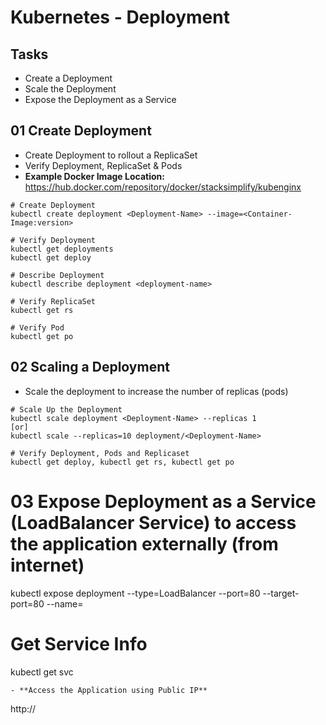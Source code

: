 # Kubernetes - Deployment
## Tasks
- Create a Deployment
- Scale the Deployment
- Expose the Deployment as a Service

## 01 Create Deployment
- Create Deployment to rollout a ReplicaSet
- Verify Deployment, ReplicaSet & Pods
- **Example Docker Image Location:** https://hub.docker.com/repository/docker/stacksimplify/kubenginx
```
# Create Deployment
kubectl create deployment <Deployment-Name> --image=<Container-Image:version>

# Verify Deployment
kubectl get deployments
kubectl get deploy 

# Describe Deployment
kubectl describe deployment <deployment-name>

# Verify ReplicaSet
kubectl get rs

# Verify Pod
kubectl get po
```
## 02 Scaling a Deployment
- Scale the deployment to increase the number of replicas (pods)
```
# Scale Up the Deployment
kubectl scale deployment <Deployment-Name> --replicas 1
[or]
kubectl scale --replicas=10 deployment/<Deployment-Name> 

# Verify Deployment, Pods and Replicaset
kubectl get deploy, kubectl get rs, kubectl get po
```

# 03 Expose Deployment as a Service (LoadBalancer Service) to access the application externally (from internet)

kubectl expose deployment <Deployment-Name>  --type=LoadBalancer --port=80 --target-port=80 --name=<Service-Name-To-Be-Created>

# Get Service Info
kubectl get svc
```
- **Access the Application using Public IP**
```
http://<External-IP-from-get-service-output>
```